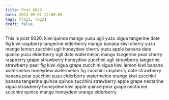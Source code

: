 ```yaml
---
title: Post 9020
date: 2024-09-01 12:00:00
tags: [tag1, tag2]
draft: false
---
```

This is post 9020.
kiwi
quince
mango
yuzu
ugli
yuzu
xigua
tangerine
date
fig
kiwi
raspberry
tangerine
elderberry
mango
banana
kiwi
cherry
yuzu
mango
lemon
zucchini
ugli
honeydew
cherry
yuzu
apple
banana
date
quince
yuzu
elderberry
ugli
date
watermelon
mango
tangerine
pear
cherry
raspberry
grape
strawberry
honeydew
zucchini
ugli
strawberry
tangerine
strawberry
pear
fig
kiwi
xigua
grape
zucchini
xigua
kiwi
lemon
kiwi
banana
watermelon
honeydew
watermelon
fig
zucchini
raspberry
date
strawberry
banana
pear
zucchini
yuzu
elderberry
watermelon
orange
kiwi
zucchini
banana
tangerine
quince
quince
zucchini
strawberry
apple
grape
nectarine
xigua
strawberry
honeydew
kiwi
apple
quince
pear
grape
nectarine
zucchini
quince
mango
honeydew
orange
elderberry
